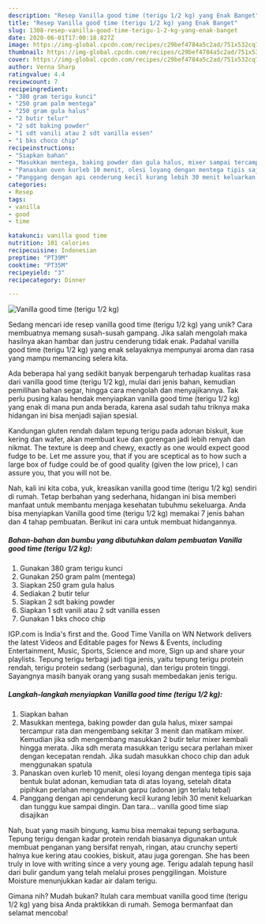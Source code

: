 ```yaml
---
description: "Resep Vanilla good time (terigu 1/2 kg) yang Enak Banget"
title: "Resep Vanilla good time (terigu 1/2 kg) yang Enak Banget"
slug: 1308-resep-vanilla-good-time-terigu-1-2-kg-yang-enak-banget
date: 2020-06-01T17:00:18.827Z
image: https://img-global.cpcdn.com/recipes/c29bef4784a5c2ad/751x532cq70/vanilla-good-time-terigu-12-kg-foto-resep-utama.jpg
thumbnail: https://img-global.cpcdn.com/recipes/c29bef4784a5c2ad/751x532cq70/vanilla-good-time-terigu-12-kg-foto-resep-utama.jpg
cover: https://img-global.cpcdn.com/recipes/c29bef4784a5c2ad/751x532cq70/vanilla-good-time-terigu-12-kg-foto-resep-utama.jpg
author: Verna Sharp
ratingvalue: 4.4
reviewcount: 7
recipeingredient:
- "380 gram terigu kunci"
- "250 gram palm mentega"
- "250 gram gula halus"
- "2 butir telur"
- "2 sdt baking powder"
- "1 sdt vanili atau 2 sdt vanilla essen"
- "1 bks choco chip"
recipeinstructions:
- "Siapkan bahan"
- "Masukkan mentega, baking powder dan gula halus, mixer sampai tercampur rata dan mengembang sekitar 3 menit dan matikam mixer. Kemudian jika sdh mengembang masukkan 2 butir telur mixer kembali hingga merata. Jika sdh merata masukkan terigu secara perlahan mixer dengan kecepatan rendah. Jika sudah masukkan choco chip dan aduk menggunakan spatula"
- "Panaskan oven kurleb 10 menit, olesi loyang dengan mentega tipis saja bentuk bulat adonan, kemudian tata di atas loyang, setelah ditata pipihkan perlahan menggunakan garpu (adonan jgn terlalu tebal)"
- "Panggang dengan api cenderung kecil kurang lebih 30 menit keluarkan dan tunggu kue sampai dingin. Dan tara... vanilla good time siap disajikan"
categories:
- Resep
tags:
- vanilla
- good
- time

katakunci: vanilla good time 
nutrition: 101 calories
recipecuisine: Indonesian
preptime: "PT39M"
cooktime: "PT35M"
recipeyield: "3"
recipecategory: Dinner

---
```



![Vanilla good time (terigu 1/2 kg)](https://img-global.cpcdn.com/recipes/c29bef4784a5c2ad/751x532cq70/vanilla-good-time-terigu-12-kg-foto-resep-utama.jpg)

Sedang mencari ide resep vanilla good time (terigu 1/2 kg) yang unik? Cara membuatnya memang susah-susah gampang. Jika salah mengolah maka hasilnya akan hambar dan justru cenderung tidak enak. Padahal vanilla good time (terigu 1/2 kg) yang enak selayaknya mempunyai aroma dan rasa yang mampu memancing selera kita.

Ada beberapa hal yang sedikit banyak berpengaruh terhadap kualitas rasa dari vanilla good time (terigu 1/2 kg), mulai dari jenis bahan, kemudian pemilihan bahan segar, hingga cara mengolah dan menyajikannya. Tak perlu pusing kalau hendak menyiapkan vanilla good time (terigu 1/2 kg) yang enak di mana pun anda berada, karena asal sudah tahu triknya maka hidangan ini bisa menjadi sajian spesial.

Kandungan gluten rendah dalam tepung terigu pada adonan biskuit, kue kering dan wafer, akan membuat kue dan gorengan jadi lebih renyah dan nikmat. The texture is deep and chewy, exactly as one would expect good fudge to be. Let me assure you, that if you are sceptical as to how such a large box of fudge could be of good quality (given the low price), I can assure you, that you will not be.


Nah, kali ini kita coba, yuk, kreasikan vanilla good time (terigu 1/2 kg) sendiri di rumah. Tetap berbahan yang sederhana, hidangan ini bisa memberi manfaat untuk membantu menjaga kesehatan tubuhmu sekeluarga. Anda bisa menyiapkan Vanilla good time (terigu 1/2 kg) memakai 7 jenis bahan dan 4 tahap pembuatan. Berikut ini cara untuk membuat hidangannya.

<!--inarticleads1-->

##### Bahan-bahan dan bumbu yang dibutuhkan dalam pembuatan Vanilla good time (terigu 1/2 kg):

1. Gunakan 380 gram terigu kunci
1. Gunakan 250 gram palm (mentega)
1. Siapkan 250 gram gula halus
1. Sediakan 2 butir telur
1. Siapkan 2 sdt baking powder
1. Siapkan 1 sdt vanili atau 2 sdt vanilla essen
1. Gunakan 1 bks choco chip


IGP.com is India&#39;s first and the. Good Time Vanilla on WN Network delivers the latest Videos and Editable pages for News &amp; Events, including Entertainment, Music, Sports, Science and more, Sign up and share your playlists. Tepung terigu terbagi jadi tiga jenis, yaitu tepung terigu protein rendah, terigu protein sedang (serbaguna), dan terigu protein tinggi. Sayangnya masih banyak orang yang susah membedakan jenis terigu. 

<!--inarticleads2-->

##### Langkah-langkah menyiapkan Vanilla good time (terigu 1/2 kg):

1. Siapkan bahan
1. Masukkan mentega, baking powder dan gula halus, mixer sampai tercampur rata dan mengembang sekitar 3 menit dan matikam mixer. Kemudian jika sdh mengembang masukkan 2 butir telur mixer kembali hingga merata. Jika sdh merata masukkan terigu secara perlahan mixer dengan kecepatan rendah. Jika sudah masukkan choco chip dan aduk menggunakan spatula
1. Panaskan oven kurleb 10 menit, olesi loyang dengan mentega tipis saja bentuk bulat adonan, kemudian tata di atas loyang, setelah ditata pipihkan perlahan menggunakan garpu (adonan jgn terlalu tebal)
1. Panggang dengan api cenderung kecil kurang lebih 30 menit keluarkan dan tunggu kue sampai dingin. Dan tara... vanilla good time siap disajikan


Nah, buat yang masih bingung, kamu bisa memakai tepung serbaguna. Tepung terigu dengan kadar protein rendah biasanya digunakan untuk membuat penganan yang bersifat renyah, ringan, atau crunchy seperti halnya kue kering atau cookies, biskuit, atau juga gorengan. She has been truly in love with writing since a very young age. Terigu adalah tepung hasil dari bulir gandum yang telah melalui proses penggilingan. Moisture Moisture menunjukkan kadar air dalam terigu. 

Gimana nih? Mudah bukan? Itulah cara membuat vanilla good time (terigu 1/2 kg) yang bisa Anda praktikkan di rumah. Semoga bermanfaat dan selamat mencoba!
